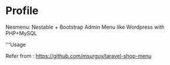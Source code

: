 # Profile
Nesmenu: Nestable + Bootstrap  Admin Menu like Wordpress with PHP+MySQL

'''Usage



Refer from : https://github.com/msurguy/laravel-shop-menu